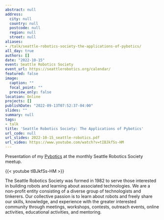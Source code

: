 ```yaml
---
abstract: null
address:
  city: null
  country: null
  postcode: null
  region: null
  street: null
aliases:
- /talk/seattle-robotics-society-the-applications-of-pybotics/
all_day: true
authors: []
date: "2022-10-15"
event: Seattle Robotics Society
event_url: https://seattlerobotics.org/calendar/
featured: false
image:
  caption: ""
  focal_point: ""
  preview_only: false
location: Online
projects: []
publishDate: "2022-09-13T07:52:37-04:00"
slides: ""
summary: null
tags:
- talk
title: 'Seattle Robotics Society: The Applications of Pybotics'
url_code: null
url_slides: 2022-10-15_seattle-robotics.pdf
url_video: https://www.youtube.com/watch?v=tIBJkfSs-HM
---
```


Presentation of my [Pybotics](https://github.com/engnadeau/pybotics) at the monthly Seattle Robotics Society meetup.

{{< youtube tIBJkfSs-HM >}}

The Seattle Robotics Society was formed in 1982 to serve those interested in building robots and learning about associated technologies. We are a non-profit entity consisting of a diverse group of technologists and tinkerers. Our collective passion is to learn about robots and freely share our skills, knowledge, and experience with the greater interested community through meetings, workshops, contests, outreach events, online activities, educational activities, and mentoring.
